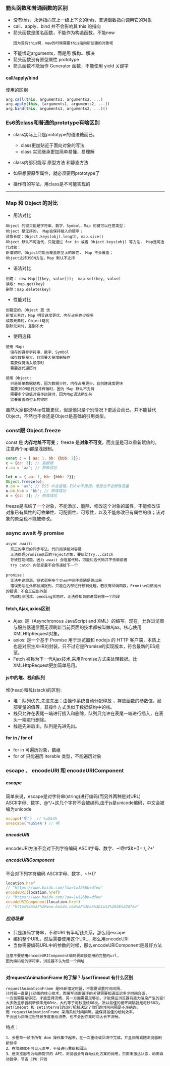 ### 箭头函数和普通函数的区别
* 没有this，永远指向其上一级上下文的this，普通函数指向调用它的对象
* call、apply、bind 并不会影响其 this 的指向
* 箭头函数是匿名函数，不能作为构造函数，不能new 
    ```
    因为没有this啊，new的时候需要this指向新创建的对象呢
    ```
* 不能绑定arguments，而是用 解构... 解决
* 箭头函数没有原型属性 prototype
* 箭头函数不能当作 Generator 函数，不能使用 yield 关键字


#### call/apply/bind
使用的区别
```js
arg.call(this, arguments1, arguments2, ...)
arg.apply(this, [arguments1, arguments2, ...])
arg.bind(this, arguments1, arguments2, ...)()
```

### Es6的class和普通的prototype有啥区别
* class实际上只是prototype的语法糖而已。
  * class更加贴近于面向对象的写法
  * class 实现继承更加简单易懂，易理解

* class内部只能写 原型方法 和静态方法
* 如果想要原型属性，就必须要用prototype了
* 操作符的写法，用class是不可能实现的

------------
### Map 和 Object 的对比
* 用法对比
```
Object 的键只能是字符串、数字、Symbol，Map 的键可以任意类型；
Object 是无序的， Map会保持插入的顺序；
读取长度：Object.keys(obj).length, map.size()
Object 默认不可迭代，只能通过 for in 或者 Object.keys(obj) 等方法， Map是可迭代对象；
新增键时，Object可能会覆盖原型上的属性， Map 不会覆盖；
Object支持JSON方法，Map 默认不支持
```
* 语法对比
```
创建： new Map([[key, value]]);  map.set(key, value)
读取: map.get(key)
删除：map.delete(key)
```
* 性能对比
```
创建空的，Object 更 优
新增元素时，Map 明显速度更优，内存占用也少很多
读取元素时，Object略优
删除元素时，差别不大
```
* 使用选择
```
使用 Map:
  储存的键非字符串、数字、Symbol  
  储存数据量大，且需要大量增删操作
  需要保持插入顺序时
  需要迭代遍历时

使用 Object: 
  只是简单数据结构，因为数据少时，内存占用更少，且创建速度更快
  需要JSON进行文件传输时，因为 Map 默认不支持
  需要多个键值对操作运算时，因为Map语法稍复杂
  需要覆盖原型上的键时
```
虽然大家都说Map性能更优，但是他只是个别情况下更适合而已，并不能替代Object，不然也不会还是Object是基础的引用类型。
### const跟 Object.freeze
const 是 **内存地址不可变**；  freeze 是**对象不可变**，而变量是可以重新赋值的。  
注意两个api都是浅限制。
```js
const c = { aa: 1, bb: {bbb: 2}};
c = {cc: 3}; // 会报错
c.aa = 'aa'; // 修改成功

let o = { aa: 1, bb: {bbb: 2}};
Object.freeze(o);
o.aa = 'aa'; // ES5 中会报错，ES6中不报错，但是也不会修改变量
o.bb.bbb = 'bb'; // 修改成功
o = {cc: 3}; // 修改成功
```
freeze是冻结了一个对象，不能添加、删除、修改这个对象的属性，不能修改该对象已有属性的可枚举性、可配置性、可写性，以及不能修改已有属性的值；该对象的原型也不能被修改。
### async await 与 promise 
```
async await:
  真正的串行的同步写法，代码阅读相对容易
  无法处理promise返回的reject对象，要借助try...catch
  导致性能问题，因为 await 会阻塞代码，可能后边代码并不依赖前者
  try catch 内部变量不会传递给下一个

promise：
  无法中途取消，链式调用多个then中间不能随便跳出来
  错误无法在外部被捕捉到，只能在内部进行预判处理，若没有回调函数，Promise内部抛出的错误，不会反应到外部
  内部检测困难，pending状态时，无法得知目前进展到哪一个阶段
```
#### fetch,Ajax,axios区别
* Ajax: 是（Asynchronous JavaScript and XML）的缩写。现在，允许浏览器与服务器通信而无须刷新当前页面的技术都被叫做Ajax。核心使用XMLHttpRequest对象。
* axios: 是一个基于 Promise 用于浏览器和 nodejs 的 HTTP 客户端，本质上也是对原生XHR的封装，只不过它是Promise的实现版本，符合最新的ES规范。
* Fetch 被称为下一代Ajax技术,采用Promise方式来处理数据。比XMLHttpRequest更加简单易用。

#### js中的堆、栈和队列
堆(heap)和栈(stack)的区别:
* 堆：队列优先,先进先出；由操作系统自动分配释放 ，存放函数的参数值，局部变量的值等。其操作方式类似于数据结构中的栈。
* 栈只允许在表尾一端进行插入和删除，队列只允许在表尾一端进行插入，在表头一端进行删除。
* 栈是先进后出，队列是先进先出。

#### for in /  for of
* for in 可遍历对象，数组
* for of 只能遍历 iterable 类型，不能遍历对象

### escape 、 encodeURI 和 encodeURIComponent
##### escape
简单来说，escape是对字符串(string)进行编码(而另外两种是对URL)   
ASCII字母、数字、@*/+这几个字符不会被编码,由于js是unicode编码，中文会被编为unicode  
```js
escape('啊')  // %u554A
unescape('%u554A') // 啊
```
##### encodeURI
encodeURI方法不会对下列字符编码  ASCII字母、数字、~!@#$&*()=:/,;?+'
##### encodeURIComponent
不会对下列字符编码 ASCII字母、数字、~!*()'
```js
location.href
// "https://www.baidu.com/?aa=1w12&bb=dfew"
encodeURI(location.href)
// "https://www.baidu.com/?aa=1w12&bb=dfew"
encodeURIComponent(location.href)
// "https%3A%2F%2Fwww.baidu.com%2F%3Faa%3D1w12%26bb%3Ddfew"
```
##### 应用场景
* 只是编码字符串，不和URL有半毛钱关系，那么用escape
* 编码整个URL，然后需要使用这个URL，那么用encodeURI
* 当你需要编码URL中的参数的时候，那么encodeURIComponent是最好方法
```
注意不要使用encodeURIComponent编码要直接使用的完整的url，
因为编码后的字符串，浏览器不认为是一个网址
```
------------------
#### 对requestAnimationFrame 的了解？与setTimeout 有什么区别
```bash
requestAnimationFrame 是H5新增定时器，不需要设置时间间隔，
计时器一直是js动画的核心技术，而编写动画循环的关键需要知道延迟多少时间合适，   
一方面需要足够短，才能显得流畅，另一方面需要足够长，才能保证浏览器有能力渲染产生的变化。   
大多数显示器刷新频率是60Hz，大约等于每秒重绘60次。所以最佳的循环间隔就是每秒60次。   
setTimeout 和 setInterval的运行机制决定了他们的时间间隔是不准确的。   
而 requestAnimationFrame 采用系统时间间隔，能保持最佳的绘制效率，  
不会因为间隔过短导致多度重绘浪费，也不会因你我时间太长不流畅。
```
特点：
```
1、会把每一帧中所有 dom 操作集中起来，在一次重绘或回流中完成，并且间隔紧随浏览器刷新频率
2、在隐藏或不可见元素中，不会进行重绘和回流
3、是浏览器专为动画提供的 API，浏览器会有自动优化方案的调用，页面未激活状态，动画自动暂停，节省 CPU 开销
```
